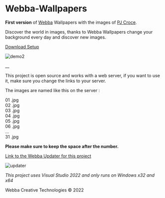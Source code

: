 # Webba-Wallpapers

<b>First version</b> of <a href="https://webba-creative.com/">Webba</a> Wallpapers with the images of <a href="https://www.instagram.com/pjcroce/">PJ Croce</a>.

Discover the world in images, thanks to Webba Wallpapers change your background every day and discover new images.


<a href="https://webba-creative.com/en/assets/wallpapers/Webba%20Wallpapers%20Setup.exe">Download Setup</a>

![demo2](https://user-images.githubusercontent.com/81247068/152611028-1c55ac54-11fc-42dd-931a-a2009529181f.png)


__<br>

This project is open source and works with a web server, if you want to use it, make sure you change the links to your server.

The images are named like this on the server :

01 .jpg<br>
02 .jpg<br>
03 .jpg<br>
04 .jpg<br>
05 .jpg<br>
06 .jpg<br>
...<br>
31 .jpg

<b>Please make sure to keep the space after the number.</b>

<a href="https://github.com/WebbaLuca/Webba-Updater-for-Wallpapers/tree/master">Link to the Webba Updater for this project</a>

![updater](https://user-images.githubusercontent.com/81247068/152611105-15f6a7d1-75f4-4297-a5af-1cf16b8918c0.png)

<i>This project uses Visual Studio 2022 and only runs on Windows x32 and x64</i>


Webba Creative Technologies © 2022

